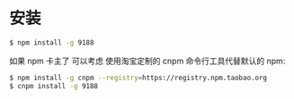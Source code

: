 # 安装


``` bash
$ npm install -g 9188
```

如果 npm 卡主了 可以考虑 使用淘宝定制的 cnpm 命令行工具代替默认的 npm:

``` bash
$ npm install -g cnpm --registry=https://registry.npm.taobao.org
$ cnpm install -g 9188
```